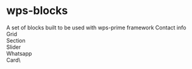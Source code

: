 # wps-blocks
A set of blocks built to be used with wps-prime framework
Contact info\
Grid\
Section\
Slider\
Whatsapp\
Card\
